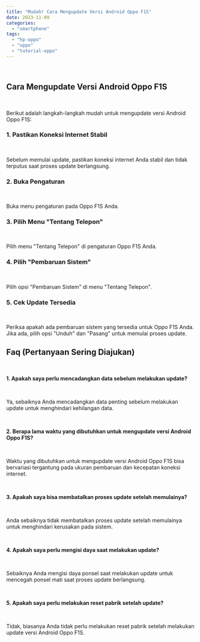 ```yaml
---
title: "Mudah! Cara Mengupdate Versi Android Oppo F1S"
date: 2023-11-09
categories: 
  - "smartphone"
tags: 
  - "hp-oppo"
  - "oppo"
  - "tutorial-oppo"
---
```


 

## Cara Mengupdate Versi Android Oppo F1S

 

Berikut adalah langkah-langkah mudah untuk mengupdate versi Android Oppo F1S:

### 1\. Pastikan Koneksi Internet Stabil

 

Sebelum memulai update, pastikan koneksi internet Anda stabil dan tidak terputus saat proses update berlangsung.

### 2\. Buka Pengaturan

 

Buka menu pengaturan pada Oppo F1S Anda.

### 3\. Pilih Menu "Tentang Telepon"

 

Pilih menu "Tentang Telepon" di pengaturan Oppo F1S Anda.

### 4\. Pilih "Pembaruan Sistem"

 

Pilih opsi "Pembaruan Sistem" di menu "Tentang Telepon".

### 5\. Cek Update Tersedia

 

Periksa apakah ada pembaruan sistem yang tersedia untuk Oppo F1S Anda. Jika ada, pilih opsi "Unduh" dan "Pasang" untuk memulai proses update.

## Faq (Pertanyaan Sering Diajukan)

 

**1\. Apakah saya perlu mencadangkan data sebelum melakukan update?**

 

Ya, sebaiknya Anda mencadangkan data penting sebelum melakukan update untuk menghindari kehilangan data.

 

**2\. Berapa lama waktu yang dibutuhkan untuk mengupdate versi Android Oppo F1S?**

 

Waktu yang dibutuhkan untuk mengupdate versi Android Oppo F1S bisa bervariasi tergantung pada ukuran pembaruan dan kecepatan koneksi internet.

 

**3\. Apakah saya bisa membatalkan proses update setelah memulainya?**

 

Anda sebaiknya tidak membatalkan proses update setelah memulainya untuk menghindari kerusakan pada sistem.

 

**4\. Apakah saya perlu mengisi daya saat melakukan update?**

 

Sebaiknya Anda mengisi daya ponsel saat melakukan update untuk mencegah ponsel mati saat proses update berlangsung.

 

**5\. Apakah saya perlu melakukan reset pabrik setelah update?**

 

Tidak, biasanya Anda tidak perlu melakukan reset pabrik setelah melakukan update versi Android Oppo F1S.
